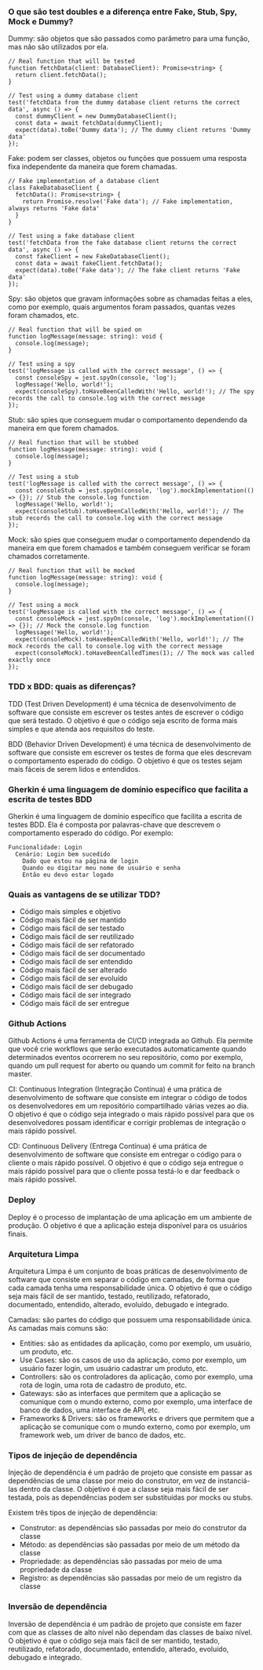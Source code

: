 ### O que são test doubles e a diferença entre Fake, Stub, Spy, Mock e Dummy?

Dummy: são objetos que são passados como parâmetro para uma função, mas não são utilizados por ela.

```
// Real function that will be tested
function fetchData(client: DatabaseClient): Promise<string> {
  return client.fetchData();
}

// Test using a dummy database client
test('fetchData from the dummy database client returns the correct data', async () => {
  const dummyClient = new DummyDatabaseClient();
  const data = await fetchData(dummyClient);
  expect(data).toBe('Dummy data'); // The dummy client returns 'Dummy data'
});
```

Fake: podem ser classes, objetos ou funções que possuem uma resposta fixa independente da maneira que forem chamadas.

```
// Fake implementation of a database client
class FakeDatabaseClient {
  fetchData(): Promise<string> {
    return Promise.resolve('Fake data'); // Fake implementation, always returns 'Fake data'
  }
}

// Test using a fake database client
test('fetchData from the fake database client returns the correct data', async () => {
  const fakeClient = new FakeDatabaseClient();
  const data = await fakeClient.fetchData();
  expect(data).toBe('Fake data'); // The fake client returns 'Fake data'
});
```

Spy: são objetos que gravam informações sobre as chamadas feitas a eles, como por exemplo, quais argumentos foram passados, quantas vezes foram chamados, etc.

```
// Real function that will be spied on
function logMessage(message: string): void {
  console.log(message);
}

// Test using a spy
test('logMessage is called with the correct message', () => {
  const consoleSpy = jest.spyOn(console, 'log');
  logMessage('Hello, world!');
  expect(consoleSpy).toHaveBeenCalledWith('Hello, world!'); // The spy records the call to console.log with the correct message
});
```

Stub: são spies que conseguem mudar o comportamento dependendo da maneira em que forem chamados.

```
// Real function that will be stubbed
function logMessage(message: string): void {
  console.log(message);
}

// Test using a stub
test('logMessage is called with the correct message', () => {
  const consoleStub = jest.spyOn(console, 'log').mockImplementation(() => {}); // Stub the console.log function
  logMessage('Hello, world!');
  expect(consoleStub).toHaveBeenCalledWith('Hello, world!'); // The stub records the call to console.log with the correct message
});
```

Mock: são spies que conseguem mudar o comportamento dependendo da maneira em que forem chamados e também conseguem verificar se foram chamados corretamente.

```
// Real function that will be mocked
function logMessage(message: string): void {
  console.log(message);
}

// Test using a mock
test('logMessage is called with the correct message', () => {
  const consoleMock = jest.spyOn(console, 'log').mockImplementation(() => {}); // Mock the console.log function
  logMessage('Hello, world!');
  expect(consoleMock).toHaveBeenCalledWith('Hello, world!'); // The mock records the call to console.log with the correct message
  expect(consoleMock).toHaveBeenCalledTimes(1); // The mock was called exactly once
});
```

### TDD x BDD: quais as diferenças?

TDD (Test Driven Development) é uma técnica de desenvolvimento de software que consiste em escrever os testes antes de escrever o código que será testado. O objetivo é que o código seja escrito de forma mais simples e que atenda aos requisitos do teste.

BDD (Behavior Driven Development) é uma técnica de desenvolvimento de software que consiste em escrever os testes de forma que eles descrevam o comportamento esperado do código. O objetivo é que os testes sejam mais fáceis de serem lidos e entendidos.

### Gherkin é uma linguagem de domínio específico que facilita a escrita de testes BDD

Gherkin é uma linguagem de domínio específico que facilita a escrita de testes BDD. Ela é composta por palavras-chave que descrevem o comportamento esperado do código. Por exemplo:

```
Funcionalidade: Login
  Cenário: Login bem sucedido
    Dado que estou na página de login
    Quando eu digitar meu nome de usuário e senha
    Então eu devo estar logado
```

### Quais as vantagens de se utilizar TDD?

- Código mais simples e objetivo
- Código mais fácil de ser mantido
- Código mais fácil de ser testado
- Código mais fácil de ser reutilizado
- Código mais fácil de ser refatorado
- Código mais fácil de ser documentado
- Código mais fácil de ser entendido
- Código mais fácil de ser alterado
- Código mais fácil de ser evoluído
- Código mais fácil de ser debugado
- Código mais fácil de ser integrado
- Código mais fácil de ser entregue

### Github Actions

Github Actions é uma ferramenta de CI/CD integrada ao Github. Ela permite que você crie workflows que serão executados automaticamente quando determinados eventos ocorrerem no seu repositório, como por exemplo, quando um pull request for aberto ou quando um commit for feito na branch master.

CI: Continuous Integration (Integração Contínua) é uma prática de desenvolvimento de software que consiste em integrar o código de todos os desenvolvedores em um repositório compartilhado várias vezes ao dia. O objetivo é que o código seja integrado o mais rápido possível para que os desenvolvedores possam identificar e corrigir problemas de integração o mais rápido possível.

CD: Continuous Delivery (Entrega Contínua) é uma prática de desenvolvimento de software que consiste em entregar o código para o cliente o mais rápido possível. O objetivo é que o código seja entregue o mais rápido possível para que o cliente possa testá-lo e dar feedback o mais rápido possível.

### Deploy 

Deploy é o processo de implantação de uma aplicação em um ambiente de produção. O objetivo é que a aplicação esteja disponível para os usuários finais.

### Arquitetura Limpa

Arquitetura Limpa é um conjunto de boas práticas de desenvolvimento de software que consiste em separar o código em camadas, de forma que cada camada tenha uma responsabilidade única. O objetivo é que o código seja mais fácil de ser mantido, testado, reutilizado, refatorado, documentado, entendido, alterado, evoluído, debugado e integrado.

Camadas: são partes do código que possuem uma responsabilidade única. As camadas mais comuns são:

- Entities: são as entidades da aplicação, como por exemplo, um usuário, um produto, etc.
- Use Cases: são os casos de uso da aplicação, como por exemplo, um usuário fazer login, um usuário cadastrar um produto, etc.
- Controllers: são os controladores da aplicação, como por exemplo, uma rota de login, uma rota de cadastro de produto, etc.
- Gateways: são as interfaces que permitem que a aplicação se comunique com o mundo externo, como por exemplo, uma interface de banco de dados, uma interface de API, etc.
- Frameworks & Drivers: são os frameworks e drivers que permitem que a aplicação se comunique com o mundo externo, como por exemplo, um framework web, um driver de banco de dados, etc.


### Tipos de injeção de dependência

Injeção de dependência é um padrão de projeto que consiste em passar as dependências de uma classe por meio do construtor, em vez de instanciá-las dentro da classe. O objetivo é que a classe seja mais fácil de ser testada, pois as dependências podem ser substituídas por mocks ou stubs.

Existem três tipos de injeção de dependência:

- Construtor: as dependências são passadas por meio do construtor da classe
- Método: as dependências são passadas por meio de um método da classe
- Propriedade: as dependências são passadas por meio de uma propriedade da classe
- Registro: as dependências são passadas por meio de um registro da classe

### Inversão de dependência 

Inversão de dependência é um padrão de projeto que consiste em fazer com que as classes de alto nível não dependam das classes de baixo nível. O objetivo é que o código seja mais fácil de ser mantido, testado, reutilizado, refatorado, documentado, entendido, alterado, evoluído, debugado e integrado.